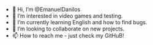 - 👋 Hi, I’m @EmanuelDanilos
- 👀 I’m interested in video games and testing.
- 🌱 I’m currently learning English and how to find bugs.
- 💞️ I’m looking to collaborate on new projects.
- 📫 How to reach me - just check my GitHuB!

<!---
EmanuelDanilos/EmanuelDanilos is a ✨ special ✨ repository because its `README.md` (this file) appears on your GitHub profile.
You can click the Preview link to take a look at your changes.
--->
